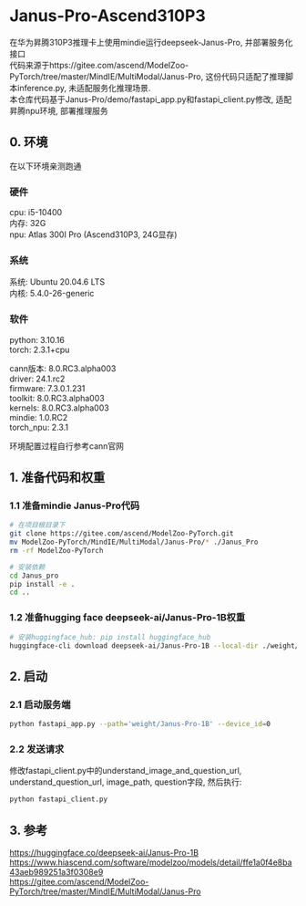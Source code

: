 # Janus-Pro-Ascend310P3

在华为昇腾310P3推理卡上使用mindie运行deepseek-Janus-Pro, 并部署服务化接口  
代码来源于https://gitee.com/ascend/ModelZoo-PyTorch/tree/master/MindIE/MultiModal/Janus-Pro, 这份代码只适配了推理脚本inference.py, 未适配服务化推理场景.  
本仓库代码基于Janus-Pro/demo/fastapi_app.py和fastapi_client.py修改, 适配昇腾npu环境, 部署推理服务  

## 0. 环境
在以下环境亲测跑通
### 硬件
cpu: i5-10400  
内存: 32G  
npu: Atlas 300I Pro (Ascend310P3, 24G显存)  

### 系统
系统: Ubuntu 20.04.6 LTS  
内核: 5.4.0-26-generic  

### 软件
python: 3.10.16  
torch: 2.3.1+cpu  
  
cann版本: 8.0.RC3.alpha003  
driver: 24.1.rc2  
firmware: 7.3.0.1.231  
toolkit: 8.0.RC3.alpha003  
kernels: 8.0.RC3.alpha003  
mindie: 1.0.RC2  
torch_npu: 2.3.1  

环境配置过程自行参考cann官网  

## 1. 准备代码和权重
### 1.1 准备mindie Janus-Pro代码

```bash
# 在项目根目录下
git clone https://gitee.com/ascend/ModelZoo-PyTorch.git
mv ModelZoo-PyTorch/MindIE/MultiModal/Janus-Pro/* ./Janus_Pro
rm -rf ModelZoo-PyTorch

# 安装依赖
cd Janus_pro
pip install -e .
cd ..
```

### 1.2 准备hugging face deepseek-ai/Janus-Pro-1B权重
```bash
# 安装huggingface_hub: pip install huggingface_hub
huggingface-cli download deepseek-ai/Janus-Pro-1B --local-dir ./weight/Janus-Pro-1B
```

## 2. 启动
### 2.1 启动服务端
```bash
python fastapi_app.py --path='weight/Janus-Pro-1B' --device_id=0
```

### 2.2 发送请求
修改fastapi_client.py中的understand_image_and_question_url, understand_question_url, image_path, question字段, 然后执行:  
```bash
python fastapi_client.py
```

## 3. 参考
https://huggingface.co/deepseek-ai/Janus-Pro-1B  
https://www.hiascend.com/software/modelzoo/models/detail/ffe1a0f4e8ba43aeb989251a3f0308e9  
https://gitee.com/ascend/ModelZoo-PyTorch/tree/master/MindIE/MultiModal/Janus-Pro  

